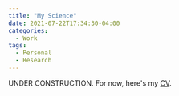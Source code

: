 ```yaml
---
title: "My Science"
date: 2021-07-22T17:34:30-04:00
categories:
  - Work
tags:
  - Personal
  - Research
---
```


UNDER CONSTRUCTION.
For now, here's my [CV][cv].



[cv]: https://openhearted99.github.io/assets/files/Pena_resume.pdf
